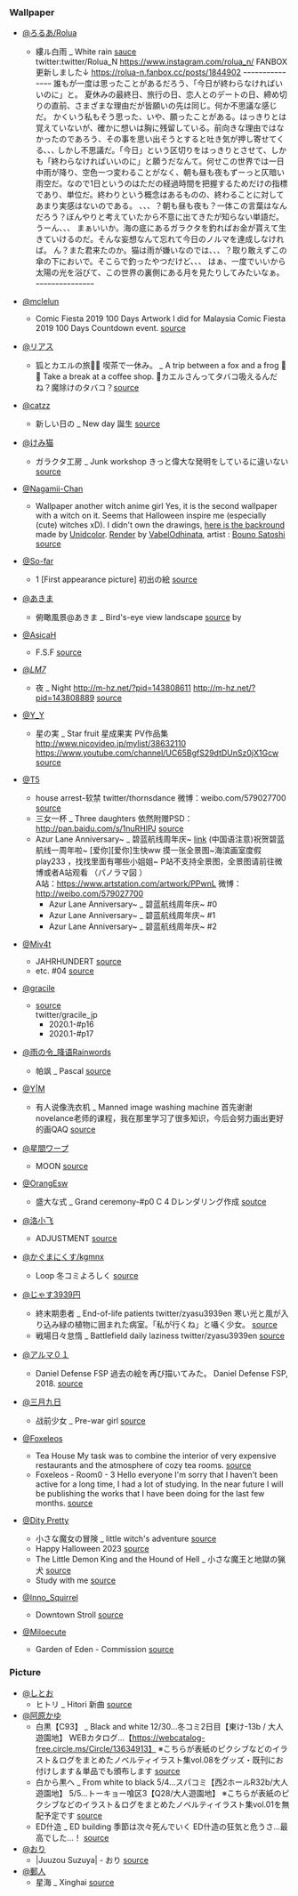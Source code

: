 ### Wallpaper
- [@ろるあ/Rolua](https://www.pixiv.net/en/users/4094653)
	- 縷ル白雨 _ White rain [sauce](https://www.pixiv.net/en/artworks/87326553) <br> 
	twitter:twitter/Rolua_N
	https://www.instagram.com/rolua_n/
	FANBOX更新しました↓
	https://rolua-n.fanbox.cc/posts/1844902
	ｰｰｰｰｰｰｰｰｰｰｰｰｰｰｰ
	誰もが一度は思ったことがあるだろう、「今日が終わらなければいいのに」と。
	夏休みの最終日、旅行の日、恋人とのデートの日、締め切りの直前、さまざまな理由だが皆願いの先は同じ。何か不思議な感じだ。
	かくいう私もそう思った、いや、願ったことがある。はっきりとは覚えていないが、確かに想いは胸に残留している。前向きな理由ではなかったのであろう、その事を思い出そうとすると吐き気が押し寄せてくる､､､
	しかし不思議だ。「今日」という区切りをはっきりとさせて、しかも「終わらなければいいのに」と願うだなんて。何せこの世界では一日中雨が降り、空色一つ変わることがなく、朝も昼も夜もずーっと仄暗い雨空だ。なので1日というのはただの経過時間を把握するためだけの指標であり、単位だ。終わりという概念はあるものの、終わることに対してあまり実感はないのである。
	、、、？朝も昼も夜も？一体この言葉はなんだろう？ぼんやりと考えていたから不意に出てきたが知らない単語だ。うーん、、、
	まぁいいか。海の底にあるガラクタを釣ればお金が貰えて生きていけるのだ。そんな妄想なんて忘れて今日のノルマを達成しなければ。
	ん？また君来たのか。猫は雨が嫌いなのでは、、、？取り敢えずこの傘の下においで。そこらで釣ったやつだけど、、、
	はぁ、一度でいいから太陽の光を浴びて、この世界の裏側にある月を見たりしてみたいなぁ。
	ｰｰｰｰｰｰｰｰｰｰｰｰｰｰｰ
	
- [@mclelun](https://www.pixiv.net/en/users/6675416)
    - Comic Fiesta 2019 100 Days 
	Artwork I did for Malaysia Comic Fiesta 2019 100 Days Countdown event. [source](https://www.pixiv.net/en/artworks/78289654)
- [@リアス](https://www.pixiv.net/en/users/3878149)
    - 狐とカエルの旅🦊🐸 喫茶で一休み。 _ A trip between a fox and a frog 🦊🐸 Take a break at a coffee shop.
	🦊カエルさんってタバコ吸えるんだね？魔除けのタバコ？[source](https://www.pixiv.net/en/artworks/78217353)
- [@catzz](https://www.pixiv.net/en/users/1056186)
    - 新しい日の _ New day
	誕生 [source](https://www.pixiv.net/en/artworks/72955418)
- [@けみ猫](https://www.pixiv.net/en/users/864706)
    - ガラクタ工房 _ Junk workshop
	きっと偉大な発明をしているに違いない [source](https://www.pixiv.net/en/artworks/78316639)
- [@Nagamii-Chan](https://www.deviantart.com/nagamii-chan)
    - Wallpaper another witch anime girl
	Yes, it is the second wallpaper with a witch on it. Seems that Halloween inspire me (especially (cute) witches xD). I didn't own the drawings, [here is the backround](https://www.deviantart.com/unidcolor/art/Halloween-2014-491224711) made by [Unidcolor](https://www.deviantart.com/unidcolor). [Render](https://vabelodhinata.deviantart.com/art/Bouno-Satoshi-render-532991722) by [VabelOdhinata](https://www.deviantart.com/vabelodhinata), artist : [Bouno Satoshi](https://www.pixiv.net/en/users/2272648) [source](https://www.deviantart.com/nagamii-chan/art/Wallpaper-another-witch-anime-girl-567639003)
- [@So-far](https://www.pixiv.net/en/users/776690)
    - 1 [First appearance picture]
	初出の絵 [source](https://www.pixiv.net/en/artworks/85033230)
- [@あきま](https://www.pixiv.net/en/users/19301797)
    - 俯瞰風景@あきま _ Bird's-eye view landscape [source](https://www.pixiv.net/en/artworks/81268191) by 
- [@AsicaH](https://www.pixiv.net/en/users/4056694)
    - F.S.F
	[source](https://www.pixiv.net/en/artworks/66557179)
- [@_LM7_](https://www.pixiv.net/en/users/420928)
    - 夜 _ Night
	http://m-hz.net/?pid=143808611 http://m-hz.net/?pid=143808889 [source](https://www.pixiv.net/en/artworks/75359026)
- [@Y_Y](https://www.pixiv.net/en/users/9678597)
    - 星の実 _ Star fruit
	星成果実
	PV作品集
	http://www.nicovideo.jp/mylist/38632110
	https://www.youtube.com/channel/UC65BgfS29dtDUnSz0jX1Gcw [source](https://www.pixiv.net/en/artworks/63652138)
- [@T5](https://www.pixiv.net/en/users/4819066)
    - house arrest-软禁
	twitter/thornsdance
	微博：weibo.com/579027700 [source](https://www.pixiv.net/en/artworks/78990961)
    - 三女一杯 _ Three daughters
	依然附赠PSD：http://pan.baidu.com/s/1nuRHlPJ [source](https://www.pixiv.net/en/artworks/62255905)
	- Azur Lane Anniversary~ _ 碧蓝航线周年庆~
	[link](https://www.pixiv.net/en/artworks/69043003)
	(中国语注意)祝贺碧蓝航线一周年啦~ [爱你][爱你]生快ww 摸一张全景图~海滨画室度假play233 ，找找里面有哪些小姐姐~
	P站不支持全景图，全景图请前往微博或者A站观看
	（パノラマ図 ）  
	A站：https://www.artstation.com/artwork/PPwnL
	微博：http://weibo.com/579027700
		- Azur Lane Anniversary~ _ 碧蓝航线周年庆~ #0
		- Azur Lane Anniversary~ _ 碧蓝航线周年庆~ #1
		- Azur Lane Anniversary~ _ 碧蓝航线周年庆~ #2

- [@Miv4t](https://www.pixiv.net/en/users/11246082)
    - JAHRHUNDERT
	[source](https://www.pixiv.net/en/artworks/56008022)
    - etc. #04
	[source](https://www.pixiv.net/en/artworks/52971919)
- [@gracile](https://www.pixiv.net/en/users/3434849)
    - [source](https://www.pixiv.net/en/artworks/79197238)    
    twitter/gracile_jp
        - 2020.1-#p16
        - 2020.1-#p17
- [@雨の令_降语Rainwords](https://www.pixiv.net/en/users/11499375)
    - 帕飒 _ Pascal
	[source](https://www.pixiv.net/en/artworks/79097807)
- [@Y|M](https://www.pixiv.net/en/users/25533695)
    - 有人说像洗衣机 _ Manned image washing machine
	首先谢谢novelance老师的课程，我在那里学习了很多知识，今后会努力画出更好的画QAQ [source](https://www.pixiv.net/en/artworks/78745730)
- [@星間ワープ](https://www.pixiv.net/en/users/14255547)
    - MOON
	[source](https://www.pixiv.net/en/artworks/78757300)
- [@OrangEsw](https://www.pixiv.net/en/users/44612817)
    - 盛大な式 _ Grand ceremony-#p0
	C 4 Dレンダリング作成 [soutce](https://www.pixiv.net/en/artworks/77693442)
- [@洛小飞](https://www.pixiv.net/en/users/6617025)
    - ADJUSTMENT
	[source](https://www.pixiv.net/en/artworks/79517973)
- [@かぐまにくす/kgmnx](https://www.pixiv.net/en/users/14646991)
    - Loop
	冬コミよろしく [source](https://www.pixiv.net/en/artworks/78370589)
- [@じゃす3939円](https://www.pixiv.net/en/users/19884638)
	- 終末期患者 _ End-of-life patients
	twitter/zyasu3939en
	寒い光と風が入り込み緑の植物に囲まれた病室。「私が行くね」と囁く少女。 [source](https://www.pixiv.net/en/artworks/78120094)
	- 戦場日々怠惰 _ Battlefield daily laziness
	twitter/zyasu3939en [source](https://www.pixiv.net/en/artworks/80878815)
- [@アルマ０１](https://www.pixiv.net/en/users/1129804)
	- Daniel Defense FSP
	過去の絵を再び描いてみた。
	Daniel Defense FSP, 2018. [source](https://www.pixiv.net/en/artworks/67453041)
- [@三月九日](https://www.pixiv.net/en/users/1807480)
	- 战前少女 _ Pre-war girl
	[source](https://www.pixiv.net/en/artworks/77038939)
- [@Foxeleos](https://www.pixiv.net/en/users/36725035)
	- Tea House
	My task was to combine the interior of very expensive restaurants and the atmosphere of cozy tea rooms. [source](https://www.pixiv.net/en/artworks/114605841)
	- Foxeleos - Room0 - 3
	Hello everyone I'm sorry that I haven't been active for a long time, I had a lot of studying. In the near future I will be publishing the works that I have been doing for the last few months. [source](https://www.pixiv.net/en/artworks/100047492)
- [@Dity Pretty](https://www.pixiv.net/en/users/94839614)
	- 小さな魔女の冒険 _ little witch's adventure
	[source](https://www.pixiv.net/en/artworks/112850569)
	- Happy Halloween 2023
	[source](https://www.pixiv.net/en/artworks/112850675)
	- The Little Demon King and the Hound of Hell _ 小さな魔王と地獄の猟犬
	[source](https://www.pixiv.net/en/artworks/111638969)
	- Study with me
	[source](https://www.pixiv.net/en/artworks/112501416)
- [@Inno_Squirrel](https://www.pixiv.net/en/users/60823635)
	- Downtown Stroll
	[source](https://www.pixiv.net/en/artworks/111718264)
- [@Miloecute](https://www.pixiv.net/en/users/13819741)
	- Garden of Eden - Commission
	[source](https://www.pixiv.net/en/artworks/91691070)

### Picture
- [@しとお](https://www.pixiv.net/en/users/6346492)
    - ヒトリ _ Hitori
	新曲 [source](https://www.pixiv.net/en/artworks/81793751)
- [@阿原かゆ](https://www.pixiv.net/en/users/12303062)
    - 白黒【C93】 _ Black and white
	12/30…冬コミ2日目【東け-13b / 大人遊園地】
	WEBカタログ…【https://webcatalog-free.circle.ms/Circle/13634913】
	※こちらが表紙のピクシブなどのイラスト＆ログをまとめたノベルティイラスト集vol.08をグッズ・既刊にお付けします＆単品でも頒布します [source](https://www.pixiv.net/en/artworks/66336124)
    - 白から黒へ _ From white to black
	5/4…スパコミ【西2ホールR32b/大人遊園地】
	5/5…トーキョー喰区3【Q28/大人遊園地】
	※こちらが表紙のピクシブなどのイラスト＆ログをまとめたノベルティイラスト集vol.01を無配予定です [source](https://www.pixiv.net/en/artworks/49765748)
    - ED什造 _ ED building
	季節は次々死んでいく
	ED什造の狂気と危うさ…最高でした…！ [source](https://www.pixiv.net/en/artworks/48588592)
- [@おり](https://www.pixiv.net/en/users/1532928)
    - |Juuzou Suzuya| - おり
	[source](https://www.pixiv.net/en/artworks/47825884)
- [@郵人](https://www.pixiv.net/en/users/13488501)
    - 星海 _ Xinghai
	[source](https://www.pixiv.net/en/artworks/57575247)
	
